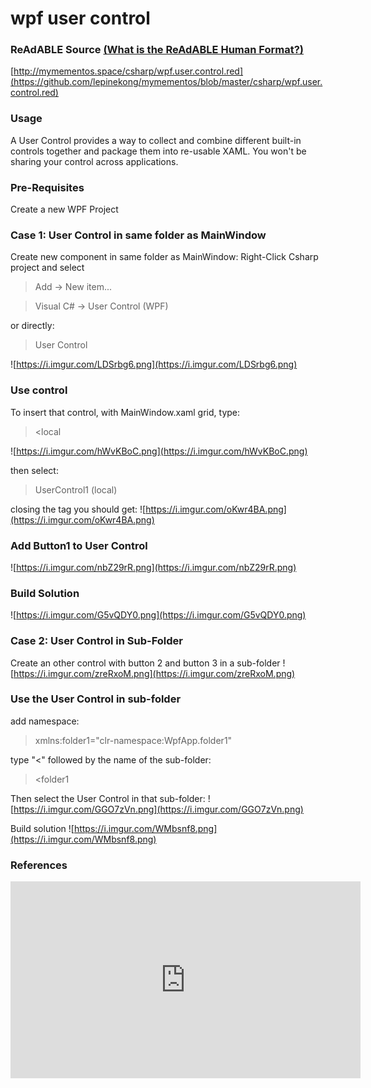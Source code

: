 
# wpf user control


### ReAdABLE Source [(What is the ReAdABLE Human Format?)](http://readablehumanformat.com)

[http://mymementos.space/csharp/wpf.user.control.red](https://github.com/lepinekong/mymementos/blob/master/csharp/wpf.user.control.red)


### Usage

A User Control provides a way to collect and combine different built-in controls together and package them into re-usable XAML. 
You won't be sharing your control across applications.

### Pre-Requisites

Create a new WPF Project

### Case 1: User Control in same folder as MainWindow

Create new component in same folder as MainWindow: Right-Click Csharp project and select
>Add -> New item...

>Visual C# -> User Control (WPF)

or directly:
>User Control

![https://i.imgur.com/LDSrbg6.png](https://i.imgur.com/LDSrbg6.png)
                    

### Use control

To insert that control, with MainWindow.xaml grid, type:
><local

![https://i.imgur.com/hWvKBoC.png](https://i.imgur.com/hWvKBoC.png)
                    
then select:
>UserControl1 (local)

closing the tag you should get:
![https://i.imgur.com/oKwr4BA.png](https://i.imgur.com/oKwr4BA.png)
                    

### Add Button1 to User Control

![https://i.imgur.com/nbZ29rR.png](https://i.imgur.com/nbZ29rR.png)
                    

### Build Solution

![https://i.imgur.com/G5vQDY0.png](https://i.imgur.com/G5vQDY0.png)
                    

### Case 2: User Control in Sub-Folder

Create an other control with button 2 and button 3 in a sub-folder
![https://i.imgur.com/zreRxoM.png](https://i.imgur.com/zreRxoM.png)
                    

### Use the User Control in sub-folder

add namespace:
>xmlns:folder1="clr-namespace:WpfApp.folder1"

type "<" followed by the name of the sub-folder:
><folder1

Then select the User Control in that sub-folder:
![https://i.imgur.com/GGO7zVn.png](https://i.imgur.com/GGO7zVn.png)
                    
Build solution
![https://i.imgur.com/WMbsnf8.png](https://i.imgur.com/WMbsnf8.png)
                    

### References

<iframe width="560" height="315" src="https://www.youtube.com/embed/73a1HMO7iro" frameborder="0" allow="autoplay; encrypted-media" allowfullscreen></iframe>
